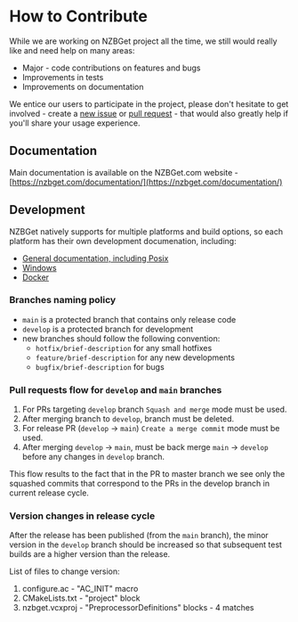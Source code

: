 # How to Contribute #

While we are working on NZBGet project all the time, we still would really like and need help on many areas:

- Major - code contributions on features and bugs
- Improvements in tests 
- Improvements on documentation

We entice our users to participate in the project, please don't hesitate to get involved - create a [new issue](https://github.com/nzbgetcom/nzbget/issues/new) or [pull request](https://github.com/nzbgetcom/nzbget/compare) - that would also greatly help if you'll share your usage experience.

## Documentation ##

Main documentation is available on the NZBGet.com website - [https://nzbget.com/documentation/](https://nzbget.com/documentation/)

## Development ##

NZBGet natively supports for multiple platforms and build options, so each platform has their own development documenation, including:

- [General documentation, including Posix](https://github.com/nzbgetcom/nzbget/blob/develop/INSTALLATION.md)
- [Windows](https://github.com/nzbgetcom/nzbget/blob/develop/windows/README-WINDOWS.txt)
- [Docker](https://github.com/nzbgetcom/nzbget/blob/develop/docker/README.md)

### Branches naming policy ###

- `main` is a protected branch that contains only release code
- `develop` is a protected branch for development
- new branches should follow the following convention:
  - `hotfix/brief-description` for any small hotfixes
  - `feature/brief-description` for any new developments
  - `bugfix/brief-description` for bugs

### Pull requests flow for `develop` and `main` branches ### 

1. For PRs targeting `develop` branch `Squash and merge` mode must be used.
2. After merging branch to `develop`, branch must be deleted.
3. For release PR (`develop` -> `main`) `Create a merge commit` mode must be used.
4. After merging `develop` -> `main`, must be back merge `main` -> `develop` before any changes in `develop` branch.

This flow results to the fact that in the PR to master branch we see only the squashed commits that correspond to the PRs in the develop branch in current release cycle.

### Version changes in release cycle

After the release has been published (from the `main` branch), the minor version in the `develop` branch should be increased so that subsequent test builds are a higher version than the release.

List of files to change version:

1. configure.ac - "AC_INIT" macro
2. CMakeLists.txt - "project" block
3. nzbget.vcxproj - "PreprocessorDefinitions" blocks - 4 matches
